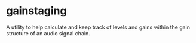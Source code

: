 # gainstaging
A utility to help calculate and keep track of levels and gains within the gain structure of an audio signal chain.
